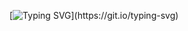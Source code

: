 [![Typing SVG](https://readme-typing-svg.herokuapp.com?color=AA336A&lines=WELCOME+TO+MY+GITHUB+PAGE✨...)](https://git.io/typing-svg)

